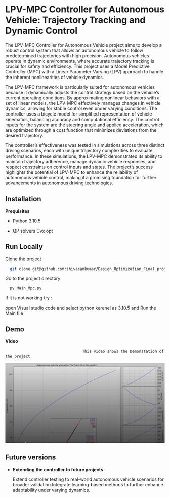
# LPV-MPC Controller for Autonomous Vehicle: Trajectory Tracking and Dynamic Control

The LPV-MPC Controller for Autonomous Vehicle project aims to develop a robust control system that allows an autonomous vehicle to follow predetermined trajectories with high precision. Autonomous vehicles operate in dynamic environments, where accurate trajectory tracking is crucial for safety and efficiency. This project uses a Model Predictive Controller (MPC) with a Linear Parameter-Varying (LPV) approach to handle the inherent nonlinearities of vehicle dynamics.

The LPV-MPC framework is particularly suited for autonomous vehicles because it dynamically adjusts the control strategy based on the vehicle’s current operating conditions. By approximating nonlinear behaviors with a set of linear models, the LPV-MPC effectively manages changes in vehicle dynamics, allowing for stable control even under varying conditions. The controller uses a bicycle model for simplified representation of vehicle kinematics, balancing accuracy and computational efficiency. The control inputs for the system are the steering angle and applied acceleration, which are optimized through a cost function that minimizes deviations from the desired trajectory.

The controller’s effectiveness was tested in simulations across three distinct driving scenarios, each with unique trajectory complexities to evaluate performance. In these simulations, the LPV-MPC demonstrated its ability to maintain trajectory adherence, manage dynamic vehicle responses, and respect constraints on control inputs and states. The project’s success highlights the potential of LPV-MPC to enhance the reliability of autonomous vehicle control, making it a promising foundation for further advancements in autonomous driving technologies.


## Installation

**Prequisites**

* Python 3.10.5 

* QP solvers Cvx opt


## Run Locally

Clone the project

```bash
  git clone git@github.com:shivasamkumar/Design_Optimization_Final_project.git
```

Go to the project directory

```bash
  py Main_Mpc.py
```

If it is not working try : 

open Visual studio code and select python kerenel as 3.10.5 and Run the Main file 




## Demo



**Video**

                                      This video shows the Demonstation of the project


[![Watch the video](https://github.com/shivasamkumar/Design_Optimization_Final_project/blob/main/Screenshot%20from%202024-11-07%2011-46-59.png)](https://drive.google.com/file/d/1ShP-VWfv6WIJ6ot2c8PE-dyYAamWYO5u/view?usp=sharing)



## Future versions 
* **Extending the controller to future projects**

    Extend controller testing to real-world autonomous vehicle scenarios for broader validation.Integrate learning-based methods to further enhance adaptability under varying dynamics.
